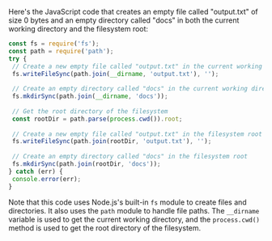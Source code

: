 Here's the JavaScript code that creates an empty file called "output.txt" of size 0 bytes and an empty directory called "docs" in both the current working directory and the filesystem root:
```javascript
const fs = require('fs');
const path = require('path');
try {
 // Create a new empty file called "output.txt" in the current working directory
 fs.writeFileSync(path.join(__dirname, 'output.txt'), '');
 
 // Create an empty directory called "docs" in the current working directory
 fs.mkdirSync(path.join(__dirname, 'docs'));
 
 // Get the root directory of the filesystem
 const rootDir = path.parse(process.cwd()).root;
 
 // Create a new empty file called "output.txt" in the filesystem root
 fs.writeFileSync(path.join(rootDir, 'output.txt'), '');
 
 // Create an empty directory called "docs" in the filesystem root
 fs.mkdirSync(path.join(rootDir, 'docs'));
} catch (err) {
 console.error(err);
}
``` 
Note that this code uses Node.js's built-in `fs` module to create files and directories. It also uses the `path` module to handle file paths. The `__dirname` variable is used to get the current working directory, and the `process.cwd()` method is used to get the root directory of the filesystem.

